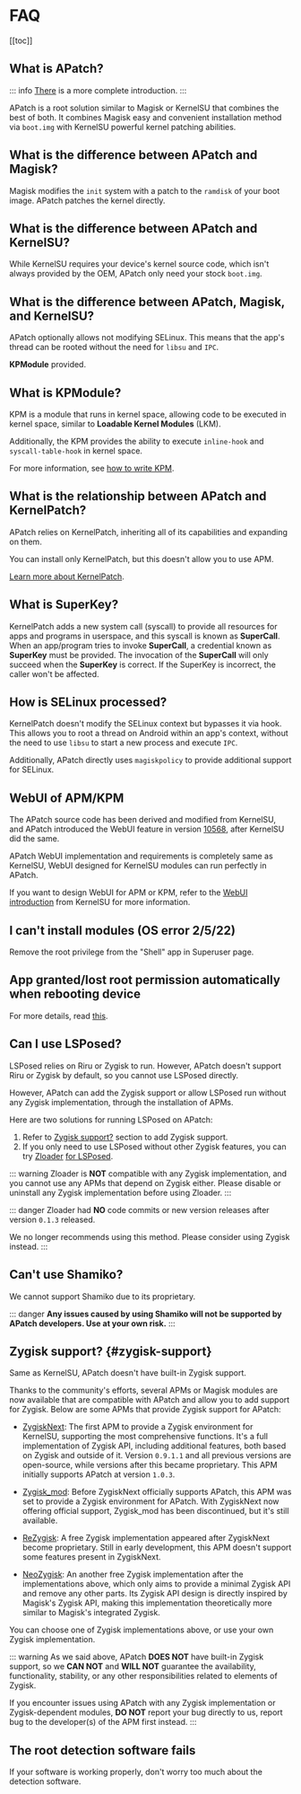 # FAQ

[[toc]]

## What is APatch?

::: info
[There](/what-is-apatch) is a more complete introduction.
:::

APatch is a root solution similar to Magisk or KernelSU that combines the best of both. It combines Magisk easy and convenient installation method via `boot.img` with KernelSU powerful kernel patching abilities.

## What is the difference between APatch and Magisk?

Magisk modifies the `init` system with a patch to the `ramdisk` of your boot image. APatch patches the kernel directly.

## What is the difference between APatch and KernelSU?

While KernelSU requires your device's kernel source code, which isn't always provided by the OEM, APatch only need your stock `boot.img`.

## What is the difference between APatch, Magisk, and KernelSU?

APatch optionally allows not modifying SELinux. This means that the app's thread can be rooted without the need for `libsu` and `IPC`.

**KPModule** provided.

## What is KPModule?

KPM is a module that runs in kernel space, allowing code to be executed in kernel space, similar to **Loadable Kernel Modules** (LKM).

Additionally, the KPM provides the ability to execute `inline-hook` and `syscall-table-hook` in kernel space.

For more information, see [how to write KPM](https://github.com/bmax121/KernelPatch/blob/main/doc/zh-CN/module.md).

## What is the relationship between APatch and KernelPatch?

APatch relies on KernelPatch, inheriting all of its capabilities and expanding on them.

You can install only KernelPatch, but this doesn't allow you to use APM.

[Learn more about KernelPatch](https://github.com/bmax121/KernelPatch).

## What is SuperKey?

KernelPatch adds a new system call (syscall) to provide all resources for apps and programs in userspace, and this syscall is known as **SuperCall**. When an app/program tries to invoke **SuperCall**, a credential known as **SuperKey** must be provided. The invocation of the **SuperCall** will only succeed when the **SuperKey** is correct. If the SuperKey is incorrect, the caller won't be affected.

## How is SELinux processed?

KernelPatch doesn't modify the SELinux context but bypasses it via hook. This allows you to root a thread on Android within an app's context, without the need to use `libsu` to start a new process and execute `IPC`.

Additionally, APatch directly uses `magiskpolicy` to provide additional support for SELinux. 

## WebUI of APM/KPM

The APatch source code has been derived and modified from KernelSU, and APatch introduced the WebUI feature in version [10568](https://github.com/bmax121/APatch/releases/tag/10568), after KernelSU did the same.

APatch WebUI implementation and requirements is completely same as KernelSU, WebUI designed for KernelSU modules can run perfectly in APatch.

If you want to design WebUI for APM or KPM, refer to the [WebUI introduction](https://kernelsu.org/guide/module-webui.html) from KernelSU for more information.

## I can't install modules (OS error 2/5/22)

Remove the root privilege from the "Shell" app in Superuser page.

## App granted/lost root permission automatically when rebooting device

For more details, read [this](https://t.me/APatchChannel/74).

## Can I use LSPosed?

LSPosed relies on Riru or Zygisk to run. However, APatch doesn't support Riru or Zygisk by default, so you cannot use LSPosed directly.

However, APatch can add the Zygisk support or allow LSPosed run without any Zygisk implementation, through the installation of APMs.

Here are two solutions for running LSPosed on APatch:

1. Refer to [Zygisk support?](#zygisk-support) section to add Zygisk support.
2. If you only need to use LSPosed without other Zygisk features, you can try [Zloader](https://github.com/Mufanc/z-loader) [for LSPosed](https://t.me/mufanc_chan/28).

::: warning
Zloader is **NOT** compatible with any Zygisk implementation, and you cannot use any APMs that depend on Zygisk either. Please disable or uninstall any Zygisk implementation before using Zloader.
:::

::: danger
Zloader had **NO** code commits or new version releases after version `0.1.3` released.

We no longer recommends using this method. Please consider using Zygisk instead.
:::

## Can't use Shamiko?

We cannot support Shamiko due to its proprietary.

::: danger
**Any issues caused by using Shamiko will not be supported by APatch developers. Use at your own risk.**
:::

## Zygisk support? {#zygisk-support}

Same as KernelSU, APatch doesn't have built-in Zygisk support.

Thanks to the community's efforts, several APMs or Magisk modules are now available that are compatible with APatch and allow you to add support for Zygisk. Below are some APMs that provide Zygisk support for APatch:

- [ZygiskNext](https://github.com/Dr-TSNG/ZygiskNext): The first APM to provide a Zygisk environment for KernelSU, supporting the most comprehensive functions. It's a full implementation of Zygisk API, including additional features, both based on Zygisk and outside of it. Version `0.9.1.1` and all previous versions are open-source, while versions after this became proprietary. This APM initially supports APatch at version `1.0.3`.

- [Zygisk_mod](https://github.com/Admirepowered/Zygisk_mod): Before ZygiskNext officially supports APatch, this APM was set to provide a Zygisk environment for APatch. With ZygiskNext now offering official support, Zygisk_mod has been discontinued, but it's still available.

- [ReZygisk](https://github.com/PerformanC/ReZygisk): A free Zygisk implementation appeared after ZygiskNext become proprietary. Still in early development, this APM doesn't support some features present in ZygiskNext.

- [NeoZygisk](https://github.com/JingMatrix/NeoZygisk): An another free Zygisk implementation after the implementations above, which only aims to provide a minimal Zygisk API and remove any other parts. Its Zygisk API design is directly inspired by Magisk's Zygisk API, making this implementation theoretically more similar to Magisk's integrated Zygisk.

You can choose one of Zygisk implementations above, or use your own Zygisk implementation.

::: warning
As we said above, APatch **DOES NOT** have built-in Zygisk support, so we **CAN NOT** and **WILL NOT** guarantee the availability, functionality, stability, or any other responsibilities related to elements of Zygisk. 

If you encounter issues using APatch with any Zygisk implementation or Zygisk-dependent modules, **DO NOT** report your bug directly to us, report bug to the developer(s) of the APM first instead.
:::

## The root detection software fails

If your software is working properly, don't worry too much about the detection software.
